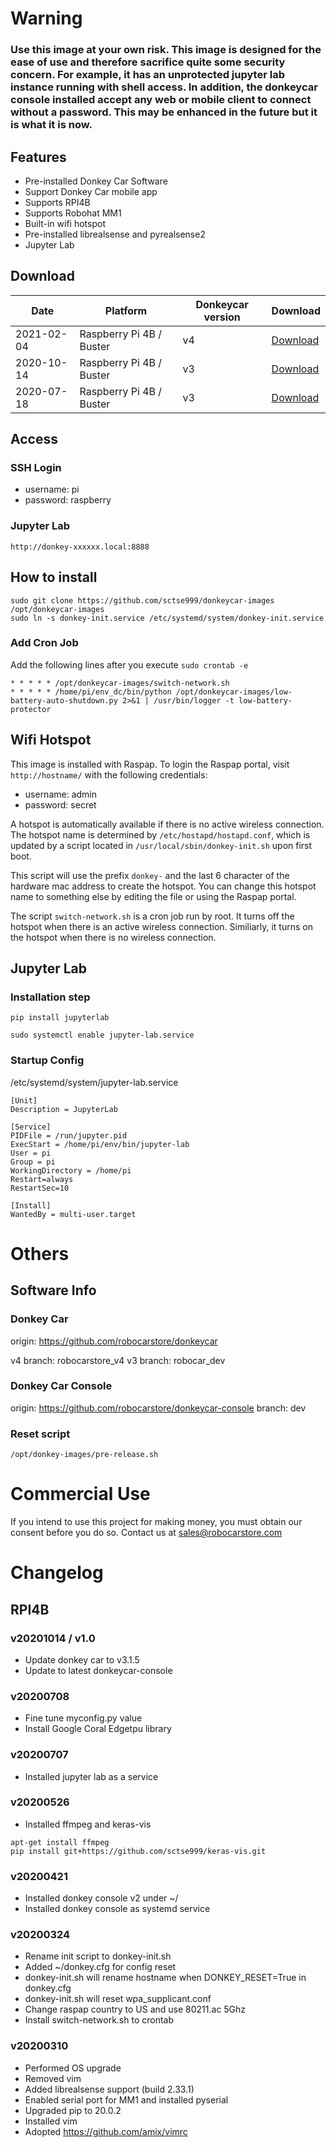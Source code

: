 # Warning

### Use this image at your own risk. This image is designed for the ease of use and therefore sacrifice quite some security concern. For example, it has an unprotected jupyter lab instance running with shell access. In addition, the donkeycar console installed accept any web or mobile client to connect without a password. This may be enhanced in the future but it is what it is now.

## Features

- Pre-installed Donkey Car Software
- Support Donkey Car mobile app
- Supports RPI4B
- Supports Robohat MM1
- Built-in wifi hotspot
- Pre-installed librealsense and pyrealsense2
- Jupyter Lab

## Download

| Date       | Platform                 | Donkeycar version | Download                                                                          |
| ---------- | ------------------------ | ----------------- | --------------------------------------------------------------------------------- |
| 2021-02-04 | Raspberry Pi 4B / Buster | v4                | [Download](https://www.dropbox.com/s/i9ro2vhmq55fmnt/pi4_dcv4_v20210204.zip?dl=0) |
| 2020-10-14 | Raspberry Pi 4B / Buster | v3                | [Download](https://www.dropbox.com/s/1v3gx2atjbg96fs/pi4_v20201014.zip?dl=0)      |
| 2020-07-18 | Raspberry Pi 4B / Buster | v3                | [Download](https://www.dropbox.com/s/tl9795vp2ywzonr/pi4_v20200718.zip?dl=0)      |

## Access

### SSH Login

- username: pi
- password: raspberry

### Jupyter Lab

```
http://donkey-xxxxxx.local:8888
```

## How to install

```
sudo git clone https://github.com/sctse999/donkeycar-images /opt/donkeycar-images
sudo ln -s donkey-init.service /etc/systemd/system/donkey-init.service

```

### Add Cron Job

Add the following lines after you execute `sudo crontab -e`

```
* * * * * /opt/donkeycar-images/switch-network.sh
* * * * * /home/pi/env_dc/bin/python /opt/donkeycar-images/low-battery-auto-shutdown.py 2>&1 | /usr/bin/logger -t low-battery-protector

```

## Wifi Hotspot

This image is installed with Raspap. To login the Raspap portal, visit
`http://hostname/` with the following credentials:

- username: admin
- password: secret

A hotspot is automatically available if there is no active wireless connection.
The hotspot name is determined by `/etc/hostapd/hostapd.conf`, which is
updated by a script located in `/usr/local/sbin/donkey-init.sh` upon
first boot.

This script will use the prefix `donkey-` and the last 6 character of the
hardware mac address to create the hotspot. You can change this hotspot name to
something else by editing the file or using the Raspap portal.

The script `switch-network.sh` is a cron job run by root. It turns off the
hotspot when there is an active wireless connection. Similiarly, it turns on the
hotspot when there is no wireless connection.

## Jupyter Lab

### Installation step

```
pip install jupyterlab

sudo systemctl enable jupyter-lab.service
```

### Startup Config

/etc/systemd/system/jupyter-lab.service

```
[Unit]
Description = JupyterLab

[Service]
PIDFile = /run/jupyter.pid
ExecStart = /home/pi/env/bin/jupyter-lab
User = pi
Group = pi
WorkingDirectory = /home/pi
Restart=always
RestartSec=10

[Install]
WantedBy = multi-user.target
```

# Others

## Software Info

### Donkey Car

origin: https://github.com/robocarstore/donkeycar

v4 branch: robocarstore_v4
v3 branch: robocar_dev

### Donkey Car Console

origin: https://github.com/robocarstore/donkeycar-console
branch: dev

### Reset script

```
/opt/donkey-images/pre-release.sh
```

# Commercial Use

If you intend to use this project for making money, you must obtain our consent before you do so. Contact us at sales@robocarstore.com

# Changelog

## RPI4B

### v20201014 / v1.0

- Update donkey car to v3.1.5
- Update to latest donkeycar-console

### v20200708

- Fine tune myconfig.py value
- Install Google Coral Edgetpu library

### v20200707

- Installed jupyter lab as a service

### v20200526

- Installed ffmpeg and keras-vis

```
apt-get install ffmpeg
pip install git+https://github.com/sctse999/keras-vis.git

```

### v20200421

- Installed donkey console v2 under ~/
- Installed donkey console as systemd service

### v20200324

- Rename init script to donkey-init.sh
- Added ~/donkey.cfg for config reset
- donkey-init.sh will rename hostname when DONKEY_RESET=True in donkey.cfg
- donkey-init.sh will reset wpa_supplicant.conf
- Change raspap country to US and use 80211.ac 5Ghz
- Install switch-network.sh to crontab

### v20200310

- Performed OS upgrade
- Removed vim
- Added librealsense support (build 2.33.1)
- Enabled serial port for MM1 and installed pyserial
- Upgraded pip to 20.0.2
- Installed vim
- Adopted https://github.com/amix/vimrc

